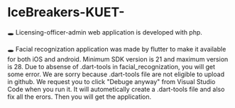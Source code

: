 # IceBreakers-KUET-
🕳 Licensing-officer-admin web application is developed with php.

🕳 Facial recognization application was made by flutter to make it available for both iOS and android. Minimum SDK version is 21 and maximum version is 28.
Due to absense of .dart-tools in facial_recognization, you will get some error. We are sorry because .dart-tools file are not eligible to upload in github. We request you to click "Debuge anyway" from Visual Studio Code when you run it. It will autometically create a .dart-tools file and also fix all the erors. Then you will get the application.
